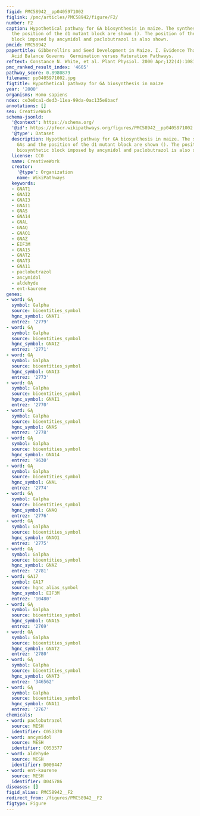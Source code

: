 ```yaml
---
figid: PMC58942__pp0405971002
figlink: /pmc/articles/PMC58942/figure/F2/
number: F2
caption: Hypothetical pathway for GA biosynthesis in maize. The synthesis of GAs and
  the position of the d1 mutant block are shown (). The position of the biosynthetic
  block imposed by ancymidol and paclobutrazol is also shown.
pmcid: PMC58942
papertitle: Gibberellins and Seed Development in Maize. I. Evidence That Gibberellin/Abscisic
  Acid Balance Governs  Germination versus Maturation Pathways.
reftext: Constance N. White, et al. Plant Physiol. 2000 Apr;122(4):1081-1088.
pmc_ranked_result_index: '4605'
pathway_score: 0.8980879
filename: pp0405971002.jpg
figtitle: Hypothetical pathway for GA biosynthesis in maize
year: '2000'
organisms: Homo sapiens
ndex: ce3e0ca1-ded3-11ea-99da-0ac135e8bacf
annotations: []
seo: CreativeWork
schema-jsonld:
  '@context': https://schema.org/
  '@id': https://pfocr.wikipathways.org/figures/PMC58942__pp0405971002.html
  '@type': Dataset
  description: Hypothetical pathway for GA biosynthesis in maize. The synthesis of
    GAs and the position of the d1 mutant block are shown (). The position of the
    biosynthetic block imposed by ancymidol and paclobutrazol is also shown.
  license: CC0
  name: CreativeWork
  creator:
    '@type': Organization
    name: WikiPathways
  keywords:
  - GNAT1
  - GNAI2
  - GNAI3
  - GNAI1
  - GNAS
  - GNA14
  - GNAL
  - GNAQ
  - GNAO1
  - GNAZ
  - EIF3M
  - GNA15
  - GNAT2
  - GNAT3
  - GNA11
  - paclobutrazol
  - ancymidol
  - aldehyde
  - ent-kaurene
genes:
- word: GĄ
  symbol: Galpha
  source: bioentities_symbol
  hgnc_symbol: GNAT1
  entrez: '2779'
- word: GĄ
  symbol: Galpha
  source: bioentities_symbol
  hgnc_symbol: GNAI2
  entrez: '2771'
- word: GĄ
  symbol: Galpha
  source: bioentities_symbol
  hgnc_symbol: GNAI3
  entrez: '2773'
- word: GĄ
  symbol: Galpha
  source: bioentities_symbol
  hgnc_symbol: GNAI1
  entrez: '2770'
- word: GĄ
  symbol: Galpha
  source: bioentities_symbol
  hgnc_symbol: GNAS
  entrez: '2778'
- word: GĄ
  symbol: Galpha
  source: bioentities_symbol
  hgnc_symbol: GNA14
  entrez: '9630'
- word: GĄ
  symbol: Galpha
  source: bioentities_symbol
  hgnc_symbol: GNAL
  entrez: '2774'
- word: GĄ
  symbol: Galpha
  source: bioentities_symbol
  hgnc_symbol: GNAQ
  entrez: '2776'
- word: GĄ
  symbol: Galpha
  source: bioentities_symbol
  hgnc_symbol: GNAO1
  entrez: '2775'
- word: GĄ
  symbol: Galpha
  source: bioentities_symbol
  hgnc_symbol: GNAZ
  entrez: '2781'
- word: GA17
  symbol: GA17
  source: hgnc_alias_symbol
  hgnc_symbol: EIF3M
  entrez: '10480'
- word: GĄ
  symbol: Galpha
  source: bioentities_symbol
  hgnc_symbol: GNA15
  entrez: '2769'
- word: GĄ
  symbol: Galpha
  source: bioentities_symbol
  hgnc_symbol: GNAT2
  entrez: '2780'
- word: GĄ
  symbol: Galpha
  source: bioentities_symbol
  hgnc_symbol: GNAT3
  entrez: '346562'
- word: GĄ
  symbol: Galpha
  source: bioentities_symbol
  hgnc_symbol: GNA11
  entrez: '2767'
chemicals:
- word: paclobutrazol
  source: MESH
  identifier: C053370
- word: ancymidol
  source: MESH
  identifier: C053577
- word: aldehyde
  source: MESH
  identifier: D000447
- word: ent-kaurene
  source: MESH
  identifier: D045786
diseases: []
figid_alias: PMC58942__F2
redirect_from: /figures/PMC58942__F2
figtype: Figure
---
```

